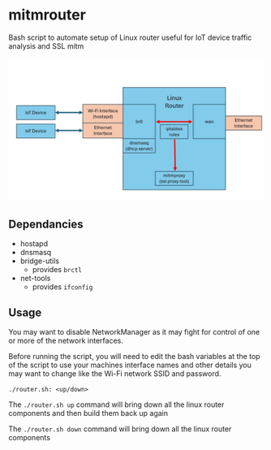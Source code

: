 # mitmrouter
Bash script to automate setup of Linux router useful for IoT device traffic analysis and SSL mitm

![Arch](./img/arch.jpg)

## Dependancies

- hostapd
- dnsmasq
- bridge-utils
    - provides `brctl`
- net-tools
    - provides `ifconfig`

## Usage

You may want to disable NetworkManager as it may fight for control of one or more of the network interfaces.

Before running the script, you will need to edit the bash variables at the top of the script to use your machines interface names and other details you may want to change like the Wi-Fi network SSID and password.

```
./router.sh: <up/down>
```

The `./router.sh up` command will bring down all the linux router components and then build them back up again

The `./router.sh down` command will bring down all the linux router components



